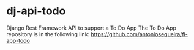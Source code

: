 # dj-api-todo
Django Rest Framework API to support a To Do App
The To Do App repository is in the following link: https://github.com/antoniosequeira/fl-app-todo
